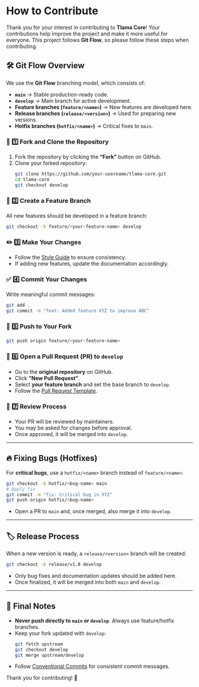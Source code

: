 # How to Contribute  

Thank you for your interest in contributing to **Tlama Core**! Your contributions help improve the project and make it more useful for everyone. This project follows **Git Flow**, so please follow these steps when contributing.  

## 🛠️ **Git Flow Overview**  
We use the **Git Flow** branching model, which consists of:  
- **`main`** → Stable production-ready code.  
- **`develop`** → Main branch for active development.  
- **Feature branches (`feature/<name>`)** → New features are developed here.  
- **Release branches (`release/<version>`)** → Used for preparing new versions.  
- **Hotfix branches (`hotfix/<name>`)** → Critical fixes to `main`.  

### 🔀 **1️⃣ Fork and Clone the Repository**  
1. Fork the repository by clicking the **“Fork”** button on GitHub.  
2. Clone your forked repository:  
   ```sh
   git clone https://github.com/your-username/tlama-core.git
   cd tlama-core
   git checkout develop
   ```

### 🌱 **2️⃣ Create a Feature Branch**  
All new features should be developed in a feature branch:  
```sh
git checkout -b feature/<your-feature-name> develop
```

### ✏️ **3️⃣ Make Your Changes**  
- Follow the [Style Guide](style-guide.md) to ensure consistency.  
- If adding new features, update the documentation accordingly.  

### ✅ **4️⃣ Commit Your Changes**  
Write meaningful commit messages:  
```sh
git add .
git commit -m "feat: Added feature XYZ to improve ABC"
```

### 🚀 **5️⃣ Push to Your Fork**  
```sh
git push origin feature/<your-feature-name>
```

### 🔁 **6️⃣ Open a Pull Request (PR) to `develop`**  
- Go to the **original repository** on GitHub.  
- Click **“New Pull Request”**.  
- Select **your feature branch** and set the base branch to `develop`.  
- Follow the [Pull Request Template](pull-request-template.md).  

### 🧐 **7️⃣ Review Process**  
- Your PR will be reviewed by maintainers.  
- You may be asked for changes before approval.  
- Once approved, it will be merged into `develop`.  

---

## 🔥 **Fixing Bugs (Hotfixes)**  
For **critical bugs**, use a `hotfix/<name>` branch instead of `feature/<name>`:  
```sh
git checkout -b hotfix/<bug-name> main
# Apply fix
git commit -m "fix: Critical bug in XYZ"
git push origin hotfix/<bug-name>
```
- Open a PR to `main` and, once merged, also merge it into `develop`.  

---

## 🏷️ **Release Process**  
When a new version is ready, a `release/<version>` branch will be created:  
```sh
git checkout -b release/v1.0 develop
```
- Only bug fixes and documentation updates should be added here.  
- Once finalized, it will be merged into both `main` and `develop`.  

---

## 🎯 **Final Notes**  
- **Never push directly to `main` or `develop`**. Always use feature/hotfix branches.  
- Keep your fork updated with `develop`:  
  ```sh
  git fetch upstream
  git checkout develop
  git merge upstream/develop
  ```  
- Follow [Conventional Commits](https://www.conventionalcommits.org/) for consistent commit messages.  

Thank you for contributing! 🚀  
